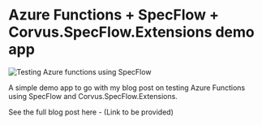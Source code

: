 # Azure Functions + SpecFlow + Corvus.SpecFlow.Extensions demo app

![Testing Azure functions using SpecFlow](./header.png)

A simple demo app to go with my blog post on testing Azure Functions using SpecFlow and Corvus.SpecFlow.Extensions.

See the full blog post here - (Link to be provided)